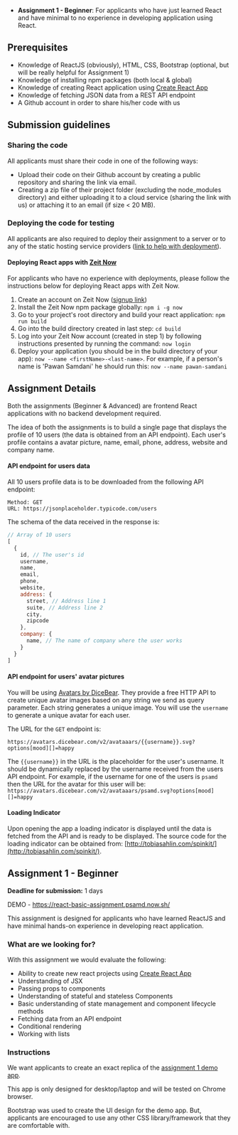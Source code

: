 

* **Assignment 1 - Beginner**: For applicants who have just learned React and have minimal to no experience in developing application using React.

## Prerequisites
* Knowledge of ReactJS (obviously), HTML, CSS, Bootstrap (optional, but will be really helpful for Assignment 1)
* Knowledge of installing npm packages (both local & global)
* Knowledge of creating React application using [Create React App](https://facebook.github.io/create-react-app/)
* Knowledge of fetching JSON data from a REST API endpoint
* A Github account in order to share his/her code with us

## Submission guidelines

### Sharing the code

All applicants must share their code in one of the following ways:

 - Upload their code on their Github account by creating a public repository and sharing the link via email.
 - Creating a zip file of their project folder (excluding the node_modules directory) and either uploading it to a cloud service (sharing the link with us) or attaching it to an email (if size < 20 MB).

### Deploying the code for testing

All applicants are also required to deploy their assignment to a server or to any of the static hosting service providers ([link to help with deployment](https://facebook.github.io/create-react-app/docs/deployment)).

#### Deploying React apps with [Zeit Now](https://zeit.co/now)

For applicants who have no experience with deployments, please follow the instructions below for deploying React apps with Zeit Now.

1. Create an account on Zeit Now ([signup link](https://zeit.co/signup))
2. Install the Zeit Now npm package globally: `npm i -g now`
3. Go to your project's root directory and build your react application: `npm run build`
4. Go into the build directory created in last step: `cd build`
5. Log into your Zeit Now account (created in step 1) by following instructions presented by running the command: `now login`
6. Deploy your application (you should be in the build directory of your app): `now --name <firstName>-<last-name>`. For example, if a person's name is 'Pawan Samdani' he should run this: `now --name pawan-samdani`

## Assignment Details

Both the assignments (Beginner & Advanced) are frontend React applications with no backend development required.

The idea of both the assignments is to build a single page that displays the profile of 10 users (the data is obtained from an API endpoint). Each user's profile contains a avatar picture, name, email, phone, address, website and company name.

#### API endpoint for users data

All 10 users profile data is to be downloaded from the following API endpoint:
```
Method: GET
URL: https://jsonplaceholder.typicode.com/users
```

The schema of the data received in the response is:
```Javascript
// Array of 10 users
[
  {
    id,	// The user's id
    username,
    name,
    email,
    phone,
    website,
    address: {
	  street, // Address line 1
	  suite, // Address line 2
	  city,
	  zipcode
    },
    company: {
	  name, // The name of company where the user works
    }
  }
]
```

#### API endpoint for users' avatar pictures

You will be using [Avatars by DiceBear](https://avatars.dicebear.com/). They provide a free HTTP API to create unique avatar images based on any string we send as query parameter. Each string generates a unique image. You will use the `username` to generate a unique avatar for each user.

The URL for the `GET`  endpoint is:
```
https://avatars.dicebear.com/v2/avataaars/{{username}}.svg?options[mood][]=happy
```

The `{{username}}` in the URL is the placeholder for the user's username. It should be dynamically replaced by the username received from the users API endpoint. For example, if the username for one of the users is `psamd` then the URL for the avatar for this user will be: `https://avatars.dicebear.com/v2/avataaars/psamd.svg?options[mood][]=happy`

#### Loading Indicator

Upon opening the app a loading indicator is displayed until the data is fetched from the API and is ready to be displayed. The source code for the loading indicator can be obtained from: [http://tobiasahlin.com/spinkit/](http://tobiasahlin.com/spinkit/).

## Assignment 1 - Beginner

**Deadline for submission:** 1 days

DEMO - https://react-basic-assignment.psamd.now.sh/

This assignment is designed for applicants who have learned ReactJS and have minimal hands-on experience in developing react application.

### What are we looking for?

With this assignment we would evaluate the following:

 - Ability to create new react projects using [Create React App](https://facebook.github.io/create-react-app/)
 - Understanding of JSX
 - Passing props to components
 - Understanding of stateful and stateless Components
 - Basic understanding of state management and component lifecycle methods
 - Fetching data from an API endpoint
 - Conditional rendering
 - Working with lists

### Instructions

We want applicants to create an exact replica of the [assignment 1 demo app](https://react-basic-assignment.psamd.now.sh/).

This app is only designed for desktop/laptop and will be tested on Chrome browser.

Bootstrap was used to create the UI design for the demo app. But, applicants are encouraged to use any other CSS library/framework that they are comfortable with.


